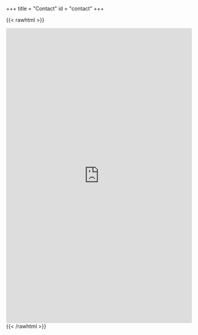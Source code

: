 +++
title = "Contact"
id = "contact"
+++

{{< rawhtml >}}

<iframe src="https://docs.google.com/forms/d/e/1FAIpQLScE5hORkKRKgcYmVFnoN4sOC3_FeedeumBmnbb2fCt5ADNxDA/viewform?embedded=true" width="100%" height="800" frameborder="0" marginheight="0" marginwidth="0">読み込んでいます…</iframe>
{{< /rawhtml >}}
